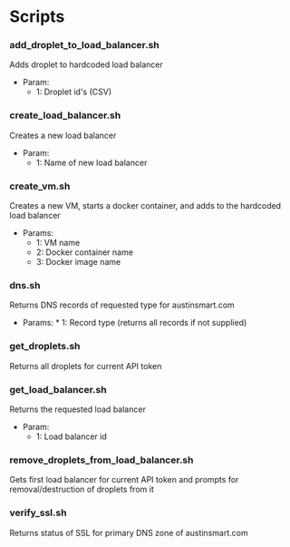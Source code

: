 # Scripts

### add_droplet_to_load_balancer.sh

Adds droplet to hardcoded load balancer
  * Param: 
    * 1: Droplet id's (CSV)


### create_load_balancer.sh

Creates a new load balancer
  * Param: 
    * 1: Name of new load balancer
  
### create_vm.sh

Creates a new VM, starts a docker container, and adds to the hardcoded load balancer
  * Params:   
    * 1: VM name 
    * 2: Docker container name
    * 3: Docker image name
    
### dns.sh

Returns DNS records of requested type for austinsmart.com
  *  Params:
    * 1: Record type (returns all records if not supplied)

### get_droplets.sh

Returns all droplets for current API token

### get_load_balancer.sh

Returns the requested load balancer
   * Param:
     * 1: Load balancer id
    
### remove_droplets_from_load_balancer.sh

Gets first load balancer for current API token and prompts for removal/destruction of droplets from it

### verify_ssl.sh

Returns status of SSL for primary DNS zone of austinsmart.com


